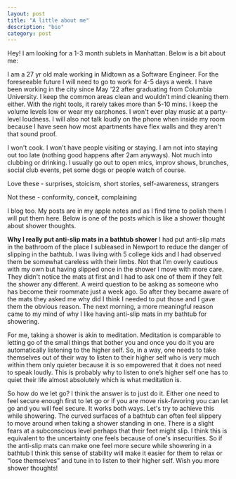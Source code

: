 ```yaml
---
layout: post
title: "A little about me"
description: "bio"
category: post
---
```


Hey! I am looking for a 1-3 month sublets in Manhattan. Below is a bit about me:

I am a 27 yr old male working in Midtown as a Software Engineer. For the foreseeable future I will need to go to work for 4-5 days a week. I have been working in the city since May '22 after graduating from Columbia University. I keep the common areas clean and wouldn’t mind cleaning them either. With the right tools, it rarely takes more than 5-10 mins. I keep the volume levels low or wear my earphones. I won't ever play music at a party-level loudness. I will also not talk loudly on the phone when inside my room because I have seen how most apartments have flex walls and they aren't that sound proof. 

I won't cook. I won't have people visiting or staying. I am not into staying out too late (nothing good happens after 2am anyways). Not much into clubbing or drinking. I usually go out to open mics, improv shows, brunches, social club events, pet some dogs or people watch of course.

Love these - surprises, stoicism, short stories, self-awareness, strangers

Not these - conformity, conceit, complaining

I blog too. My posts are in my apple notes and as I find time to polish them I will put them here. Below is one of the posts which is like a shower thought about shower thoughts.

**Why I really put anti-slip mats in a bathtub shower**
I had put anti-slip mats in the bathroom of the place I subleased in Newport to reduce the danger of slipping in the bathtub. I was living with 5 college kids and I had observed them be somewhat careless with their limbs. Not that I'm overly cautious with my own but having slipped once in the shower I move with more care. They didn't notice the mats at first and I had to ask one of them if they felt the shower any different. A weird question to be asking as someone who has become their roommate just a week ago. So after they became aware of the mats they asked me why did I think I needed to put those and I gave them the obvious reason. The next morning, a more meaningful reason came to my mind of why I like having anti-slip mats in my bathtub for showering.

For me, taking a shower is akin to meditation. Meditation is comparable to letting go of the small things that bother you and once you do it you are automatically listening to the higher self. So, in a way, one needs to take themselves out of their way to listen to their higher self who is very much within them only quieter because it is so empowered that it does not need to speak loudly. This is probably why to listen to one’s higher self one has to quiet their life almost absolutely which is what meditation is.

So how do we let go? I think the answer is to just do it. Either one need to feel secure enough first to let go or if you are move risk-favoring you can let go and you will feel secure. It works both ways. Let's try to achieve this while showering. The curved surfaces of a bathtub can often feel slippery to move around when taking a shower standing in one. There is a slight fears at a subconscious level perhaps that their feet might slip. I think this is equivalent to the uncertainty one feels because of one's insecurities. So if the anti-slip mats can make one feel more secure while showering in a bathtub I think this sense of stability will make it easier for them to relax or “lose themselves” and tune in to listen to their higher self. Wish you more shower thoughts! 